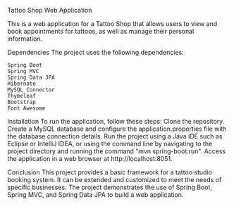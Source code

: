 Tattoo Shop Web Application

This is a web application for a Tattoo Shop that allows users to view and book appointments for tattoos, as well as manage their personal information.

Dependencies
The project uses the following dependencies:

    Spring Boot
    Spring MVC
    Spring Data JPA
    Hibernate
    MySQL Connector
    Thymeleaf
    Bootstrap
    Font Awesome

Installation
To run the application, follow these steps:
    Clone the repository.
    Create a MySQL database and configure the application.properties file with the database connection details.
    Run the project using a Java IDE such as Eclipse or IntelliJ IDEA, or using the command line by navigating to the project directory and running the command "mvn spring-boot:run".
    Access the application in a web browser at http://localhost:8051.

Conclusion
This project provides a basic framework for a tattoo studio booking system. It can be extended and customized to meet the needs of specific businesses. The project demonstrates the use of Spring Boot, Spring MVC, and Spring Data JPA to build a web application.
